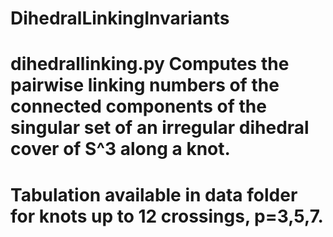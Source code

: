 # DihedralLinkingInvariants

# dihedrallinking.py Computes the pairwise linking numbers of the connected components of the singular set of an irregular dihedral cover of S^3 along a knot.
# Tabulation available in data folder for knots up to 12 crossings, p=3,5,7.
